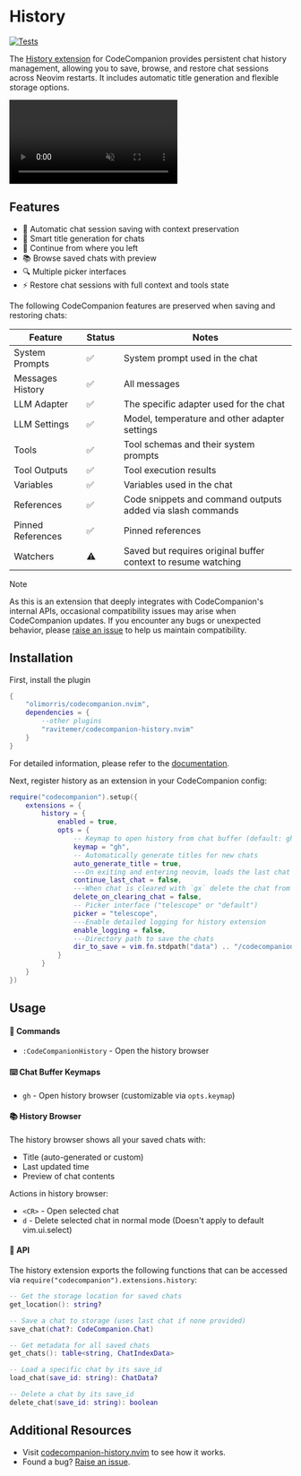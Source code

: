# History

[![Tests](https://github.com/ravitemer/codecompanion-history.nvim/actions/workflows/ci.yml/badge.svg)](https://github.com/ravitemer/codecompanion-history.nvim/actions)

The [History extension](https://github.com/ravitemer/codecompanion-history.nvim) for CodeCompanion provides persistent chat history management, allowing you to save, browse, and restore chat sessions across Neovim restarts. It includes automatic title generation and flexible storage options.

<p>
<video controls muted src="https://github.com/user-attachments/assets/04a6ad1f-8351-4381-ae60-00c352a1670c"></video>
</p>

## Features

- 💾 Automatic chat session saving with context preservation
- 🎯 Smart title generation for chats 
- 🔄 Continue from where you left
- 📚 Browse saved chats with preview
- 🔍 Multiple picker interfaces
- ⚡ Restore chat sessions with full context and tools state

The following CodeCompanion features are preserved when saving and restoring chats:

| Feature | Status | Notes |
|---------|--------|-------|
|  System Prompts | ✅  | System prompt used in the chat |
|  Messages History | ✅  | All messages |
|  LLM Adapter | ✅  | The specific adapter used for the chat |
|  LLM Settings | ✅  | Model, temperature and other adapter settings |
|  Tools | ✅  | Tool schemas and their system prompts |
|  Tool Outputs | ✅  | Tool execution results |
|  Variables | ✅  | Variables used in the chat |
|  References | ✅  | Code snippets and command outputs added via slash commands |
|  Pinned References | ✅  | Pinned references |
|  Watchers | ⚠  | Saved but requires original buffer context to resume watching |

> [!NOTE]
> As this is an extension that deeply integrates with CodeCompanion's internal APIs, occasional compatibility issues may arise when CodeCompanion updates. If you encounter any bugs or unexpected behavior, please [raise an issue](https://github.com/ravitemer/codecompanion-history.nvim/issues) to help us maintain compatibility.

## Installation

First, install the plugin

```lua
{
    "olimorris/codecompanion.nvim",
    dependencies = {
        --other plugins
        "ravitemer/codecompanion-history.nvim"
    }
}
```

For detailed information, please refer to the [documentation](https://github.com/ravitemer/codecompanion-history.nvim#installation).

Next, register history as an extension in your CodeCompanion config:

```lua
require("codecompanion").setup({
    extensions = {
        history = {
            enabled = true,
            opts = {
                -- Keymap to open history from chat buffer (default: gh)
                keymap = "gh",
                -- Automatically generate titles for new chats
                auto_generate_title = true,
                ---On exiting and entering neovim, loads the last chat on opening chat
                continue_last_chat = false,
                ---When chat is cleared with `gx` delete the chat from history
                delete_on_clearing_chat = false,
                -- Picker interface ("telescope" or "default")
                picker = "telescope",
                ---Enable detailed logging for history extension
                enable_logging = false,
                ---Directory path to save the chats
                dir_to_save = vim.fn.stdpath("data") .. "/codecompanion-history",
            }
        }
    }
})
```

## Usage 

#### 🎯 Commands

- `:CodeCompanionHistory` - Open the history browser

#### ⌨️ Chat Buffer Keymaps

- `gh` - Open history browser (customizable via `opts.keymap`)

#### 📚 History Browser

The history browser shows all your saved chats with:
- Title (auto-generated or custom)
- Last updated time  
- Preview of chat contents

Actions in history browser:
- `<CR>` - Open selected chat
- `d` - Delete selected chat in normal mode (Doesn't apply to default vim.ui.select)

#### 🔧 API

The history extension exports the following functions that can be accessed via `require("codecompanion").extensions.history`:

```lua
-- Get the storage location for saved chats
get_location(): string?

-- Save a chat to storage (uses last chat if none provided)
save_chat(chat?: CodeCompanion.Chat)

-- Get metadata for all saved chats
get_chats(): table<string, ChatIndexData>

-- Load a specific chat by its save_id
load_chat(save_id: string): ChatData?

-- Delete a chat by its save_id
delete_chat(save_id: string): boolean
```

## Additional Resources

- Visit [codecompanion-history.nvim](https://github.com/ravitemer/codecompanion-history.nvim) to see how it works.
- Found a bug? [Raise an issue](https://github.com/ravitemer/codecompanion-history.nvim/issues).

